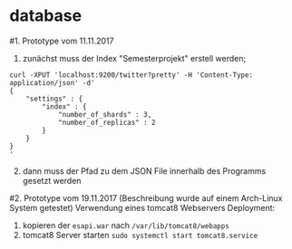 # database


#1. Prototype vom 11.11.2017
1. zunächst muss der Index "Semesterprojekt" erstell werden;
```
curl -XPUT 'localhost:9200/twitter?pretty' -H 'Content-Type: application/json' -d'
{
    "settings" : {
        "index" : {
            "number_of_shards" : 3,
            "number_of_replicas" : 2
        }
    }
}
'
```

2. dann muss der Pfad zu dem JSON File innerhalb des Programms gesetzt werden


#2. Prototype vom 19.11.2017
(Beschreibung wurde auf einem Arch-Linux System getestet)
Verwendung eines tomcat8 Webservers
Deployment:

1. kopieren der ```esapi.war``` nach ```/var/lib/tomcat8/webapps```
2. tomcat8 Server starten ```sudo systemctl start tomcat8.service``` 
